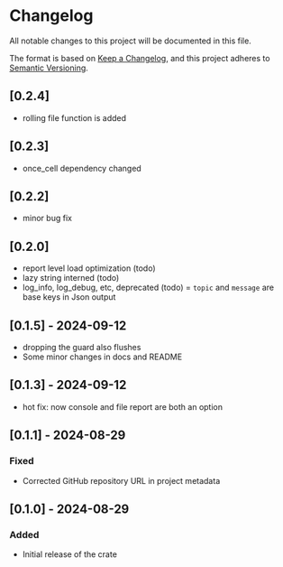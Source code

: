 # Changelog
All notable changes to this project will be documented in this file.

The format is based on [Keep a Changelog](https://keepachangelog.com/en/1.0.0/),
and this project adheres to [Semantic Versioning](https://semver.org/spec/v2.0.0.html).

## [0.2.4]
 - rolling file function is added

## [0.2.3]
 - once_cell dependency changed
 
## [0.2.2]
 - minor bug fix

## [0.2.0]
 - report level load optimization (todo)
 - lazy string interned (todo)
 - log_info, log_debug, etc, deprecated (todo)
 = `topic` and `message` are base keys in Json output

## [0.1.5] - 2024-09-12
 - dropping the guard also flushes
 - Some minor changes in docs and README
 
## [0.1.3] - 2024-09-12
 - hot fix: now console and file report are both an option
 
## [0.1.1] - 2024-08-29
### Fixed
- Corrected GitHub repository URL in project metadata

## [0.1.0] - 2024-08-29
### Added
- Initial release of the crate